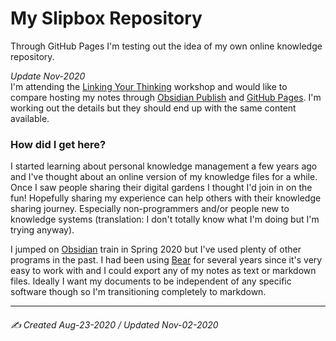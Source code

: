 # My Slipbox Repository
Through GitHub Pages I'm testing out the idea of my own online knowledge repository.

*Update Nov-2020*<br>I'm attending the [Linking Your Thinking](https://www.linkingyourthinking.com/) workshop and would like to compare hosting my notes through [Obsidian Publish](https://obsidian.md/publish) and [GitHub Pages](https://pages.github.com/). I'm working out the details but they should end up with the same content available. 


### How did I get here?
I started learning about personal knowledge management a few years ago and I've thought about an online version of my knowledge files for a while. Once I saw people sharing their digital gardens I thought I'd join in on the fun! Hopefully sharing my experience can help others with their knowledge sharing journey. Especially non-programmers and/or people new to knowledge systems (translation: I don't totally know what I'm doing but I'm trying anyway).

I jumped on [Obsidian](https://obsidian.md) train in Spring 2020 but I've used plenty of other programs in the past. I had been using [Bear](https://bear.app/) for several years since it's very easy to work with and I could export any of my notes as text or markdown files. Ideally I want my documents to be independent of any specific software though so I'm transitioning completely to markdown.

---

###### ✍️ Created Aug-23-2020 / Updated Nov-02-2020
